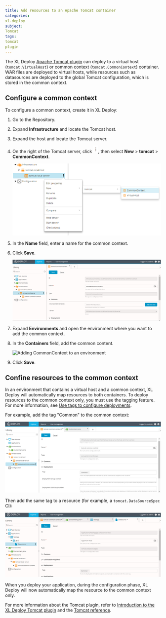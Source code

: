 ```yaml
---
title: Add resources to an Apache Tomcat container
categories:
xl-deploy
subject:
Tomcat
tags:
tomcat
plugin
---
```


The XL Deploy [Apache Tomcat plugin](/xl-deploy/concept/introduction-to-the-xl-deploy-tomcat-plugin.html) can deploy to a virtual host (`tomcat.VirtualHost`) or common context (`tomcat.CommonContext`) container. WAR files are deployed to virtual hosts, while resources such as datasources are deployed to the global Tomcat configuration, which is stored in the common context.

## Configure a common context

To configure a common context, create it in XL Deploy:

1. Go to the Repository.
2. Expand **Infrastructure** and locate the Tomcat host.
3. Expand the host and locate the Tomcat server.
4. On the right of the Tomcat server, click ![Menu button](images/menuBtn.png), then select **New** > **tomcat** > **CommonContext**.

    ![Add a CommonContext](images/add-tomcat-common-context-in-repository-new-ui.png)

5. In the **Name** field, enter a name for the common context.
6. Click **Save**.

    ![CommonContext create screen](images/tomcat-common-context-create-new-ui.png)

7. Expand **Environments** and open the environment where you want to add the common context.
8. In the **Containers** field, add the common content.

    ![Adding CommonContext to an environment](images/add-tomcat-context-to-environment-new-ui.png)

9. Click **Save**.

## Confine resources to the common context

In an environment that contains a virtual host and a common context, XL Deploy will automatically map resources to both containers. To deploy resources to the common context only, you must use the tagging feature. For more information, see [Use tags to configure deployments](/xl-deploy/how-to/use-tags-to-configure-deployments.html).

For example, add the tag "Common" to the common context:

![Add tag to tomcat.CommonContext](images/add-tag-to-tomcat-context-new-ui.png)

Then add the same tag to a resource (for example, a `tomcat.DataSourceSpec` CI):

![Add tag to tomcat.DataSourceSpec](images/add-tag-to-tomcat-datasource-new-ui.png)

When you deploy your application, during the configuration phase, XL Deploy will now automatically map the resource to the common context only.

For more information about the Tomcat plugin, refer to [Introduction to the XL Deploy Tomcat plugin](/xl-deploy/concept/introduction-to-the-xl-deploy-tomcat-plugin.html) and the [Tomcat reference](/xl-deploy/latest/tomcatPluginManual.html).

